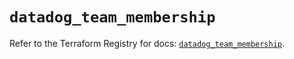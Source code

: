 # `datadog_team_membership`

Refer to the Terraform Registry for docs: [`datadog_team_membership`](https://registry.terraform.io/providers/datadog/datadog/3.54.0/docs/resources/team_membership).

